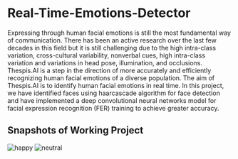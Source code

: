 # Real-Time-Emotions-Detector

Expressing through human facial emotions is still the most fundamental way of communication. There has been an active research over the last few decades in this field but it is still challenging due to the high intra-class variation, cross-cultural variability, nonverbal cues, high intra-class variation and variations in head pose, illumination, and occlusions. Thespis.AI is a step in the direction of more accurately and efficiently recognizing human facial emotions of a diverse population. The aim of Thespis.AI is to identify human facial emotions in real time.
In this project, we have identified faces using haarcascade algorithm for face detection and have implemented a deep convolutional neural networks model for facial expression recognition (FER) training to achieve greater accuracy.

## Snapshots of Working Project
![happy](https://github.com/ArchiAgrawal1369/Thespis.AI/assets/89705122/4230ceb5-3d16-41ec-b6ef-ff39dea7622d)
![neutral](https://github.com/ArchiAgrawal1369/Thespis.AI/assets/89705122/236a878b-120a-4db1-b1a2-031690b11ba2)


